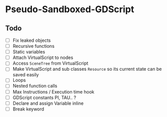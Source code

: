  Pseudo-Sandboxed-GDScript
======

## Todo

- [ ] Fix leaked objects
- [ ] Recursive functions
- [ ] Static variables
- [ ] Attach VirtualScript to nodes
- [ ] Access `SceneTree` from VirtualScript
- [ ] Make VirtualScript and sub classes `Resource` so its current state can be saved easily
- [ ] Loops
- [ ] Nested function calls
- [ ] Max Instructions / Execution time hook
- [ ] GDScript constants PI, TAU.. ?
- [ ] Declare and assign Variable inline
- [ ] Break keyword
